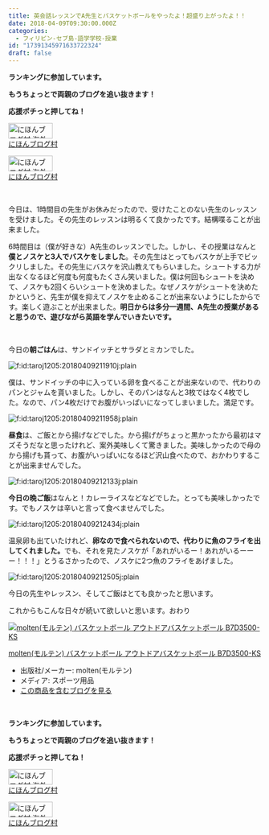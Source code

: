 ```yaml
---
title: 英会話レッスンでA先生とバスケットボールをやったよ！超盛り上がったよ！！
date: 2018-04-09T09:30:00.000Z
categories:
  - フィリピン-セブ島-語学学校-授業
id: "17391345971633722324"
draft: false
---
```

<p><strong>ランキングに参加しています。</strong></p>
<p><strong>もうちょっとで両親のブログを追い抜きます！</strong></p>
<p><strong>応援ポチっと押してね！</strong></p>
<p><a href="//overseas.blogmura.com/studyabroad_parent/ranking.html"><img src="//overseas.blogmura.com/studyabroad_parent/img/studyabroad_parent88_31.gif" alt="にほんブログ村 海外生活ブログ 親子留学・ジュニア留学へ" width="88" height="31" border="0" /></a><br /><a href="//overseas.blogmura.com/studyabroad_parent/ranking.html">にほんブログ村</a></p>
<p><a href="//overseas.blogmura.com/cebu/ranking.html"><img src="//overseas.blogmura.com/cebu/img/cebu88_31.gif" alt="にほんブログ村 海外生活ブログ セブ島情報へ" width="88" height="31" border="0" /></a><br /><a href="//overseas.blogmura.com/cebu/ranking.html">にほんブログ村</a></p>
<p> </p>
<p>今日は、1時間目の先生がお休みだったので、受けたことのない先生のレッスンを受けました。その先生のレッスンは明るくて良かったです。結構喋ることが出来ました。</p>
<p>6時間目は（僕が好きな）A先生のレッスンでした。しかし、その授業はなんと<strong>僕とノスケと3人でバスケをしました</strong>。その先生はとってもバスケが上手でビックリしました。その先生にバスケを沢山教えてもらいました。シュートする力が出なくなるほど何度も何度もたくさん笑いました。僕は何回もシュートを決めて、ノスケも2回くらいシュートを決めました。なぜノスケがシュートを決めたかというと、先生が僕を抑えてノスケを止めることが出来ないようにしたからです。楽しく遊ぶことが出来ました。<strong>明日からは多分一週間、A先生の授業があると思うので、遊びながら英語を学んでいきたいです。</strong></p>
<p> </p>
<p>今日の<strong>朝ごはん</strong>は、サンドイッチとサラダとミカンでした。</p>
<p><img class="hatena-fotolife" title="f:id:taroj1205:20180409211910j:plain" src="https://cdn-ak.f.st-hatena.com/images/fotolife/t/taroj1205/20180409/20180409211910.jpg" alt="f:id:taroj1205:20180409211910j:plain" /></p>
<p>僕は、サンドイッチの中に入っている卵を食べることが出来ないので、代わりのパンとジャムを貰いました。しかし、そのパンはなんと3枚ではなく4枚でした。なので、パン4枚だけでお腹がいっぱいになってしまいました。満足です。</p>
<p><img class="hatena-fotolife" title="f:id:taroj1205:20180409211958j:plain" src="https://cdn-ak.f.st-hatena.com/images/fotolife/t/taroj1205/20180409/20180409211958.jpg" alt="f:id:taroj1205:20180409211958j:plain" /></p>
<p><strong>昼食</strong>は、ご飯とから揚げなどでした。から揚げがちょっと黒かったから最初はマズそうだなと思ったけれど、案外美味しくて驚きました。美味しかったので母のから揚げも貰って、お腹がいっぱいになるほど沢山食べたので、おかわりすることが出来ませんでした。</p>
<p><img class="hatena-fotolife" title="f:id:taroj1205:20180409212133j:plain" src="https://cdn-ak.f.st-hatena.com/images/fotolife/t/taroj1205/20180409/20180409212133.jpg" alt="f:id:taroj1205:20180409212133j:plain" /></p>
<p><strong>今日の晩ご飯</strong>はなんと！カレーライスなどなどでした。とっても美味しかったです。でもノスケは辛いと言って食べませんでした。</p>
<p><img class="hatena-fotolife" title="f:id:taroj1205:20180409212434j:plain" src="https://cdn-ak.f.st-hatena.com/images/fotolife/t/taroj1205/20180409/20180409212434.jpg" alt="f:id:taroj1205:20180409212434j:plain" /></p>
<p>温泉卵も出ていたけれど、<strong>卵なので食べられないので、代わりに魚のフライを出してくれました。</strong>でも、それを見たノスケが「あれがいるー！あれがいるーーー！！！」とうるさかったので、ノスケに2つ魚のフライをあげました。</p>
<p><img class="hatena-fotolife" title="f:id:taroj1205:20180409212505j:plain" src="https://cdn-ak.f.st-hatena.com/images/fotolife/t/taroj1205/20180409/20180409212505.jpg" alt="f:id:taroj1205:20180409212505j:plain" /></p>
<p>今日の先生やレッスン、そしてご飯はとても良かったと思います。</p>
<p>これからもこんな日々が続いて欲しいと思います。おわり</p>
<div class="freezed">
<div class="hatena-asin-detail"><a href="http://www.amazon.co.jp/exec/obidos/ASIN/B01H668AWA/taroj1205-hatena-22/"><img class="hatena-asin-detail-image" title="molten(モルテン) バスケットボール アウトドアバスケットボール B7D3500-KS" src="https://images-fe.ssl-images-amazon.com/images/I/61%2B-CEf9yLL._SL160_.jpg" alt="molten(モルテン) バスケットボール アウトドアバスケットボール B7D3500-KS" /></a>
<div class="hatena-asin-detail-info">
<p class="hatena-asin-detail-title"><a href="http://www.amazon.co.jp/exec/obidos/ASIN/B01H668AWA/taroj1205-hatena-22/">molten(モルテン) バスケットボール アウトドアバスケットボール B7D3500-KS</a></p>
<ul>
<li><span class="hatena-asin-detail-label">出版社/メーカー:</span> molten(モルテン)</li>
<li><span class="hatena-asin-detail-label">メディア:</span> スポーツ用品</li>
<li><a href="http://d.hatena.ne.jp/asin/B01H668AWA/taroj1205-hatena-22" target="_blank">この商品を含むブログを見る</a></li>
</ul>
</div>
<div class="hatena-asin-detail-foot"> </div>
</div>
</div>
<p><strong>ランキングに参加しています。</strong></p>
<p><strong>もうちょっとで両親のブログを追い抜きます！</strong></p>
<p><strong>応援ポチっと押してね！</strong></p>
<p><a href="//overseas.blogmura.com/studyabroad_parent/ranking.html"><img src="//overseas.blogmura.com/studyabroad_parent/img/studyabroad_parent88_31.gif" alt="にほんブログ村 海外生活ブログ 親子留学・ジュニア留学へ" width="88" height="31" border="0" /></a><br /><a href="//overseas.blogmura.com/studyabroad_parent/ranking.html">にほんブログ村</a></p>
<p><a href="//overseas.blogmura.com/cebu/ranking.html"><img src="//overseas.blogmura.com/cebu/img/cebu88_31.gif" alt="にほんブログ村 海外生活ブログ セブ島情報へ" width="88" height="31" border="0" /></a><br /><a href="//overseas.blogmura.com/cebu/ranking.html">にほんブログ村</a></p>
<p> </p>
